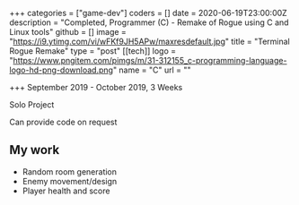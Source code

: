 +++
categories = ["game-dev"]
coders = []
date = 2020-06-19T23:00:00Z
description = "Completed, Programmer (C) - Remake of Rogue using C and Linux tools"
github = []
image = "https://i9.ytimg.com/vi/wFKf9JH5APw/maxresdefault.jpg"
title = "Terminal Rogue Remake"
type = "post"
[[tech]]
logo = "https://www.pngitem.com/pimgs/m/31-312155_c-programming-language-logo-hd-png-download.png"
name = "C"
url = ""

+++
September 2019 - October 2019, 3 Weeks

Solo Project

Can provide code on request

## My work
* Random room generation
* Enemy movement/design
* Player health and score
